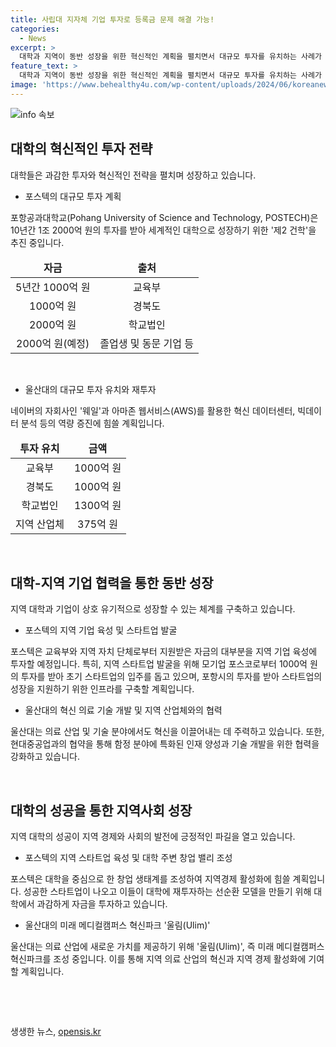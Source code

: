 ```yaml
---
title: 사립대 지자체 기업 투자로 등록금 문제 해결 가능!
categories:
  - News
excerpt: >
  대학과 지역이 동반 성장을 위한 혁신적인 계획을 펼치면서 대규모 투자를 유치하는 사례가 늘어나고 있다. 포스텍은 10년간 1조 2000억 원의 투자를 받아 제2 건학을 추진하며, 대학과 지자체, 기업 등의 협력으로 성공 모델을 구축하고 있다. 이와 함께 울산대도 1300억 원이 넘는 투자를 유치하여 글로컬대학 사업을 성공적으로 추진 중이다. 지역 산업체와의 협력을 강화하고 스타트업 육성에 힘쓰며 지역 경제와 대학의 상생을 모색하고 있다.
feature_text: >
  대학과 지역이 동반 성장을 위한 혁신적인 계획을 펼치면서 대규모 투자를 유치하는 사례가 늘어나고 있다. 포스텍은 10년간 1조 2000억 원의 투자를 받아 제2 건학을 추진하며, 대학과 지자체, 기업 등의 협력으로 성공 모델을 구축하고 있다. 이와 함께 울산대도 1300억 원이 넘는 투자를 유치하여 글로컬대학 사업을 성공적으로 추진 중이다. 지역 산업체와의 협력을 강화하고 스타트업 육성에 힘쓰며 지역 경제와 대학의 상생을 모색하고 있다.
image: 'https://www.behealthy4u.com/wp-content/uploads/2024/06/koreanews.jpg'
---
```


<p><img src="https://www.behealthy4u.com/wp-content/uploads/2024/06/koreanews.jpg" alt="info 속보" /></p>

<h2 data-ke-size="size26">대학의 혁신적인 투자 전략</h2>

<p data-ke-size="size16">대학들은 과감한 투자와 혁신적인 전략을 펼치며 성장하고 있습니다.</p>

<ul>
<li>포스텍의 대규모 투자 계획</li>
</ul>

<p data-ke-size="size16">포항공과대학교(Pohang University of Science and Technology, POSTECH)은 10년간 1조 2000억 원의 투자를 받아 세계적인 대학으로 성장하기 위한 '제2 건학'을 추진 중입니다.</p>

<table>
<thead>
<tr>
<td style="text-align: center; height: 17px;"><b>자금</b></td>
<td style="text-align: center; height: 17px;"><b>출처</b></td>
</tr>
</thead>
<tbody>
<tr>
<td style="text-align: center; height: 17px;">5년간 1000억 원</td>
<td style="text-align: center; height: 17px;">교육부</td>
</tr>
<tr>
<td style="text-align: center; height: 17px;">1000억 원</td>
<td style="text-align: center; height: 17px;">경북도</td>
</tr>
<tr>
<td style="text-align: center; height: 17px;">2000억 원</td>
<td style="text-align: center; height: 17px;">학교법인</td>
</tr>
<tr>
<td style="text-align: center; height: 17px;">2000억 원(예정)</td>
<td style="text-align: center; height: 17px;">졸업생 및 동문 기업 등</td>
</tr>
</tbody>
</table>

<p data-ke-size="size16">&nbsp;</p>

<ul>
<li>울산대의 대규모 투자 유치와 재투자</li>
</ul>

<p data-ke-size="size16">네이버의 자회사인 '웨일'과 아마존 웹서비스(AWS)를 활용한 혁신 데이터센터, 빅데이터 분석 등의 역량 증진에 힘쓸 계획입니다.</p>

<table>
<thead>
<tr>
<td style="text-align: center; height: 17px;"><b>투자 유치</b></td>
<td style="text-align: center; height: 17px;"><b>금액</b></td>
</tr>
</thead>
<tbody>
<tr>
<td style="text-align: center; height: 17px;">교육부</td>
<td style="text-align: center; height: 17px;">1000억 원</td>
</tr>
<tr>
<td style="text-align: center; height: 17px;">경북도</td>
<td style="text-align: center; height: 17px;">1000억 원</td>
</tr>
<tr>
<td style="text-align: center; height: 17px;">학교법인</td>
<td style="text-align: center; height: 17px;">1300억 원</td>
</tr>
<tr>
<td style="text-align: center; height: 17px;">지역 산업체</td>
<td style="text-align: center; height: 17px;">375억 원</td>
</tr>
</tbody>
</table>

<p data-ke-size="size16">&nbsp;</p>

<h2 data-ke-size="size26">대학-지역 기업 협력을 통한 동반 성장</h2>

<p data-ke-size="size16">지역 대학과 기업이 상호 유기적으로 성장할 수 있는 체계를 구축하고 있습니다.</p>

<ul>
<li>포스텍의 지역 기업 육성 및 스타트업 발굴</li>
</ul>

<p data-ke-size="size16">포스텍은 교육부와 지역 자치 단체로부터 지원받은 자금의 대부분을 지역 기업 육성에 투자할 예정입니다. 특히, 지역 스타트업 발굴을 위해 모기업 포스코로부터 1000억 원의 투자를 받아 초기 스타트업의 입주를 돕고 있으며, 포항시의 투자를 받아 스타트업의 성장을 지원하기 위한 인프라를 구축할 계획입니다.</p>

<ul>
<li>울산대의 혁신 의료 기술 개발 및 지역 산업체와의 협력</li>
</ul>

<p data-ke-size="size16">울산대는 의료 산업 및 기술 분야에서도 혁신을 이끌어내는 데 주력하고 있습니다. 또한, 현대중공업과의 협약을 통해 함정 분야에 특화된 인재 양성과 기술 개발을 위한 협력을 강화하고 있습니다.</p>

<p data-ke-size="size16">&nbsp;</p>

<h2 data-ke-size="size26">대학의 성공을 통한 지역사회 성장</h2>

<p data-ke-size="size16">지역 대학의 성공이 지역 경제와 사회의 발전에 긍정적인 파길을 열고 있습니다.</p>

<ul>
<li>포스텍의 지역 스타트업 육성 및 대학 주변 창업 밸리 조성</li>
</ul>

<p data-ke-size="size16">포스텍은 대학을 중심으로 한 창업 생태계를 조성하여 지역경제 활성화에 힘쓸 계획입니다. 성공한 스타트업이 나오고 이들이 대학에 재투자하는 선순환 모델을 만들기 위해 대학에서 과감하게 자금을 투자하고 있습니다.</p>

<ul>
<li>울산대의 미래 메디컬캠퍼스 혁신파크 '울림(Ulim)'</li>
</ul>

<p data-ke-size="size16">울산대는 의료 산업에 새로운 가치를 제공하기 위해 '울림(Ulim)', 즉 미래 메디컬캠퍼스 혁신파크를 조성 중입니다. 이를 통해 지역 의료 산업의 혁신과 지역 경제 활성화에 기여할 계획입니다.</p>

<p data-ke-size="size16">&nbsp;</p>

<p data-ke-size="size16">&nbsp;</p>
생생한 뉴스, <a href="https://opensis.kr" rel="dofollow">opensis.kr</a>


